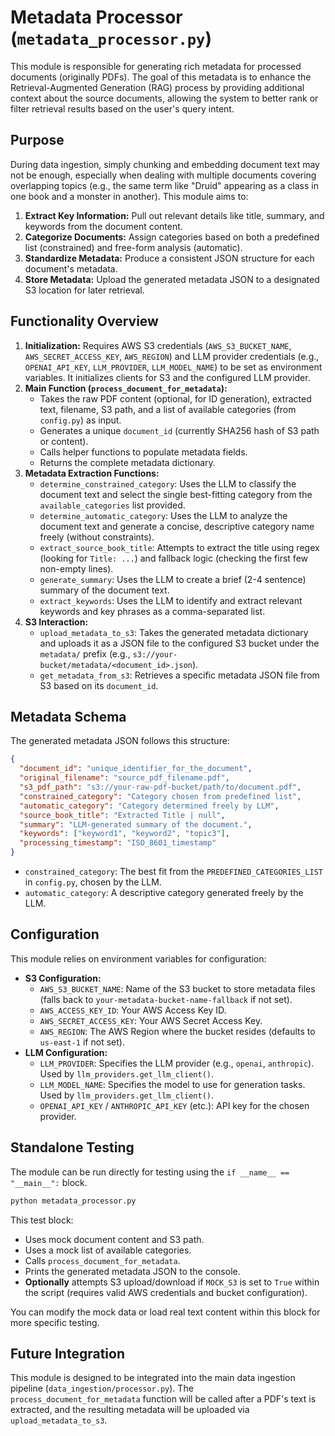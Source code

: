 # Metadata Processor (`metadata_processor.py`)

This module is responsible for generating rich metadata for processed documents (originally PDFs). The goal of this metadata is to enhance the Retrieval-Augmented Generation (RAG) process by providing additional context about the source documents, allowing the system to better rank or filter retrieval results based on the user's query intent.

## Purpose

During data ingestion, simply chunking and embedding document text may not be enough, especially when dealing with multiple documents covering overlapping topics (e.g., the same term like "Druid" appearing as a class in one book and a monster in another). This module aims to:

1.  **Extract Key Information:** Pull out relevant details like title, summary, and keywords from the document content.
2.  **Categorize Documents:** Assign categories based on both a predefined list (constrained) and free-form analysis (automatic).
3.  **Standardize Metadata:** Produce a consistent JSON structure for each document's metadata.
4.  **Store Metadata:** Upload the generated metadata JSON to a designated S3 location for later retrieval.

## Functionality Overview

1.  **Initialization:** Requires AWS S3 credentials (`AWS_S3_BUCKET_NAME`, `AWS_SECRET_ACCESS_KEY`, `AWS_REGION`) and LLM provider credentials (e.g., `OPENAI_API_KEY`, `LLM_PROVIDER`, `LLM_MODEL_NAME`) to be set as environment variables. It initializes clients for S3 and the configured LLM provider.
2.  **Main Function (`process_document_for_metadata`):**
    *   Takes the raw PDF content (optional, for ID generation), extracted text, filename, S3 path, and a list of available categories (from `config.py`) as input.
    *   Generates a unique `document_id` (currently SHA256 hash of S3 path or content).
    *   Calls helper functions to populate metadata fields.
    *   Returns the complete metadata dictionary.
3.  **Metadata Extraction Functions:**
    *   `determine_constrained_category`: Uses the LLM to classify the document text and select the single best-fitting category from the `available_categories` list provided.
    *   `determine_automatic_category`: Uses the LLM to analyze the document text and generate a concise, descriptive category name freely (without constraints).
    *   `extract_source_book_title`: Attempts to extract the title using regex (looking for `Title: ...`) and fallback logic (checking the first few non-empty lines).
    *   `generate_summary`: Uses the LLM to create a brief (2-4 sentence) summary of the document text.
    *   `extract_keywords`: Uses the LLM to identify and extract relevant keywords and key phrases as a comma-separated list.
4.  **S3 Interaction:**
    *   `upload_metadata_to_s3`: Takes the generated metadata dictionary and uploads it as a JSON file to the configured S3 bucket under the `metadata/` prefix (e.g., `s3://your-bucket/metadata/<document_id>.json`).
    *   `get_metadata_from_s3`: Retrieves a specific metadata JSON file from S3 based on its `document_id`.

## Metadata Schema

The generated metadata JSON follows this structure:

```json
{
  "document_id": "unique_identifier_for_the_document",
  "original_filename": "source_pdf_filename.pdf",
  "s3_pdf_path": "s3://your-raw-pdf-bucket/path/to/document.pdf",
  "constrained_category": "Category chosen from predefined list",
  "automatic_category": "Category determined freely by LLM",
  "source_book_title": "Extracted Title | null",
  "summary": "LLM-generated summary of the document.",
  "keywords": ["keyword1", "keyword2", "topic3"],
  "processing_timestamp": "ISO_8601_timestamp"
}
```

*   `constrained_category`: The best fit from the `PREDEFINED_CATEGORIES_LIST` in `config.py`, chosen by the LLM.
*   `automatic_category`: A descriptive category generated freely by the LLM.

## Configuration

This module relies on environment variables for configuration:

*   **S3 Configuration:**
    *   `AWS_S3_BUCKET_NAME`: Name of the S3 bucket to store metadata files (falls back to `your-metadata-bucket-name-fallback` if not set).
    *   `AWS_ACCESS_KEY_ID`: Your AWS Access Key ID.
    *   `AWS_SECRET_ACCESS_KEY`: Your AWS Secret Access Key.
    *   `AWS_REGION`: The AWS Region where the bucket resides (defaults to `us-east-1` if not set).
*   **LLM Configuration:**
    *   `LLM_PROVIDER`: Specifies the LLM provider (e.g., `openai`, `anthropic`). Used by `llm_providers.get_llm_client()`.
    *   `LLM_MODEL_NAME`: Specifies the model to use for generation tasks. Used by `llm_providers.get_llm_client()`.
    *   `OPENAI_API_KEY` / `ANTHROPIC_API_KEY` (etc.): API key for the chosen provider.

## Standalone Testing

The module can be run directly for testing using the `if __name__ == "__main__":` block.

```bash
python metadata_processor.py
```

This test block:

*   Uses mock document content and S3 path.
*   Uses a mock list of available categories.
*   Calls `process_document_for_metadata`.
*   Prints the generated metadata JSON to the console.
*   **Optionally** attempts S3 upload/download if `MOCK_S3` is set to `True` within the script (requires valid AWS credentials and bucket configuration).

You can modify the mock data or load real text content within this block for more specific testing.

## Future Integration

This module is designed to be integrated into the main data ingestion pipeline (`data_ingestion/processor.py`). The `process_document_for_metadata` function will be called after a PDF's text is extracted, and the resulting metadata will be uploaded via `upload_metadata_to_s3`. 
